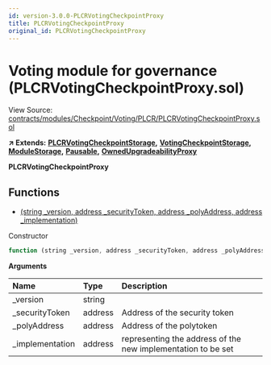 ```yaml
---
id: version-3.0.0-PLCRVotingCheckpointProxy
title: PLCRVotingCheckpointProxy
original_id: PLCRVotingCheckpointProxy
---
```


# Voting module for governance \(PLCRVotingCheckpointProxy.sol\)

View Source: [contracts/modules/Checkpoint/Voting/PLCR/PLCRVotingCheckpointProxy.sol](https://github.com/PolymathNetwork/polymath-core/tree/096ba240a927c98e1f1a182d2efee7c4c4c1dfc5/contracts/modules/Checkpoint/Voting/PLCR/PLCRVotingCheckpointProxy.sol)

**↗ Extends:** [**PLCRVotingCheckpointStorage**](https://github.com/PolymathNetwork/polymath-core/tree/096ba240a927c98e1f1a182d2efee7c4c4c1dfc5/docs/api/PLCRVotingCheckpointStorage.md)**,** [**VotingCheckpointStorage**](https://github.com/PolymathNetwork/polymath-core/tree/096ba240a927c98e1f1a182d2efee7c4c4c1dfc5/docs/api/VotingCheckpointStorage.md)**,** [**ModuleStorage**](https://github.com/PolymathNetwork/polymath-core/tree/096ba240a927c98e1f1a182d2efee7c4c4c1dfc5/docs/api/ModuleStorage.md)**,** [**Pausable**](https://github.com/PolymathNetwork/polymath-core/tree/096ba240a927c98e1f1a182d2efee7c4c4c1dfc5/docs/api/Pausable.md)**,** [**OwnedUpgradeabilityProxy**](https://github.com/PolymathNetwork/polymath-core/tree/096ba240a927c98e1f1a182d2efee7c4c4c1dfc5/docs/api/OwnedUpgradeabilityProxy.md)

**PLCRVotingCheckpointProxy**

## Functions

* [\(string \_version, address \_securityToken, address \_polyAddress, address \_implementation\)](plcrvotingcheckpointproxy.md)

Constructor

```javascript
function (string _version, address _securityToken, address _polyAddress, address _implementation) public nonpayable ModuleStorage
```

**Arguments**

| Name | Type | Description |
| :--- | :--- | :--- |
| \_version | string |  |
| \_securityToken | address | Address of the security token |
| \_polyAddress | address | Address of the polytoken |
| \_implementation | address | representing the address of the new implementation to be set |

